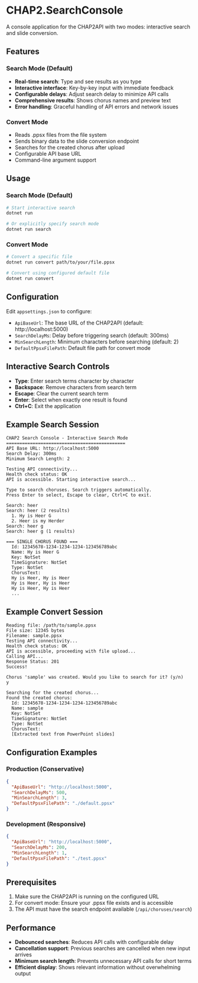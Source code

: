 # CHAP2.SearchConsole

A console application for the CHAP2API with two modes: interactive search and slide conversion.

## Features

### Search Mode (Default)
- **Real-time search**: Type and see results as you type
- **Interactive interface**: Key-by-key input with immediate feedback
- **Configurable delays**: Adjust search delay to minimize API calls
- **Comprehensive results**: Shows chorus names and preview text
- **Error handling**: Graceful handling of API errors and network issues

### Convert Mode
- Reads .ppsx files from the file system
- Sends binary data to the slide conversion endpoint
- Searches for the created chorus after upload
- Configurable API base URL
- Command-line argument support

## Usage

### Search Mode (Default)
```bash
# Start interactive search
dotnet run

# Or explicitly specify search mode
dotnet run search
```

### Convert Mode
```bash
# Convert a specific file
dotnet run convert path/to/your/file.ppsx

# Convert using configured default file
dotnet run convert
```

## Configuration

Edit `appsettings.json` to configure:

- `ApiBaseUrl`: The base URL of the CHAP2API (default: http://localhost:5000)
- `SearchDelayMs`: Delay before triggering search (default: 300ms)
- `MinSearchLength`: Minimum characters before searching (default: 2)
- `DefaultPpsxFilePath`: Default file path for convert mode

## Interactive Search Controls

- **Type**: Enter search terms character by character
- **Backspace**: Remove characters from search term
- **Escape**: Clear the current search term
- **Enter**: Select when exactly one result is found
- **Ctrl+C**: Exit the application

## Example Search Session

```
CHAP2 Search Console - Interactive Search Mode
=============================================
API Base URL: http://localhost:5000
Search Delay: 300ms
Minimum Search Length: 2

Testing API connectivity...
Health check status: OK
API is accessible. Starting interactive search...

Type to search choruses. Search triggers automatically.
Press Enter to select, Escape to clear, Ctrl+C to exit.

Search: heer
Search: heer (2 results)
  1. Hy is Heer G
  2. Heer is my Herder
Search: heer g
Search: heer g (1 results)

=== SINGLE CHORUS FOUND ===
  Id: 12345678-1234-1234-1234-123456789abc
  Name: Hy is Heer G
  Key: NotSet
  TimeSignature: NotSet
  Type: NotSet
  ChorusText:
  Hy is Heer, Hy is Heer
  Hy is Heer, Hy is Heer
  Hy is Heer, Hy is Heer
  ...
```

## Example Convert Session

```
Reading file: /path/to/sample.ppsx
File size: 12345 bytes
Filename: sample.ppsx
Testing API connectivity...
Health check status: OK
API is accessible, proceeding with file upload...
Calling API...
Response Status: 201
Success!

Chorus 'sample' was created. Would you like to search for it? (y/n)
y

Searching for the created chorus...
Found the created chorus:
  Id: 12345678-1234-1234-1234-123456789abc
  Name: sample
  Key: NotSet
  TimeSignature: NotSet
  Type: NotSet
  ChorusText:
  [Extracted text from PowerPoint slides]
```

## Configuration Examples

### Production (Conservative)
```json
{
  "ApiBaseUrl": "http://localhost:5000",
  "SearchDelayMs": 500,
  "MinSearchLength": 3,
  "DefaultPpsxFilePath": "./default.ppsx"
}
```

### Development (Responsive)
```json
{
  "ApiBaseUrl": "http://localhost:5000",
  "SearchDelayMs": 200,
  "MinSearchLength": 1,
  "DefaultPpsxFilePath": "./test.ppsx"
}
```

## Prerequisites

1. Make sure the CHAP2API is running on the configured URL
2. For convert mode: Ensure your .ppsx file exists and is accessible
3. The API must have the search endpoint available (`/api/choruses/search`)

## Performance

- **Debounced searches**: Reduces API calls with configurable delay
- **Cancellation support**: Previous searches are cancelled when new input arrives
- **Minimum search length**: Prevents unnecessary API calls for short terms
- **Efficient display**: Shows relevant information without overwhelming output 